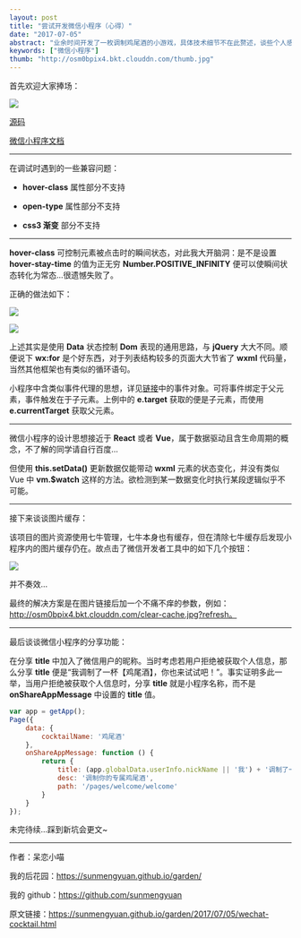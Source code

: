 ```yaml
---
layout: post
title: "尝试开发微信小程序（心得）"
date: "2017-07-05"
abstract: "业余时间开发了一枚调制鸡尾酒的小游戏，具体技术细节不在此赘述，谈些个人感受。"
keywords: ["微信小程序"]
thumb: "http://osm0bpix4.bkt.clouddn.com/thumb.jpg"
---
```


首先欢迎大家捧场：

![](http://osm0bpix4.bkt.clouddn.com/qrcode.jpg)

[源码](https://github.com/sunmengyuan/note/tree/master/wechat/cocktail) 

[微信小程序文档](https://mp.weixin.qq.com/cgi-bin/wx)

*****

在调试时遇到的一些兼容问题：

+ __hover-class__ 属性部分不支持

+ __open-type__ 属性部分不支持
 
+ __css3 渐变__ 部分不支持

*****

__hover-class__ 可控制元素被点击时的瞬间状态，对此我大开脑洞：是不是设置 __hover-stay-time__ 的值为正无穷 __Number.POSITIVE_INFINITY__ 便可以使瞬间状态转化为常态...很遗憾失败了。

正确的做法如下：

![](http://osm0bpix4.bkt.clouddn.com/example1-code1.jpg)

![](http://osm0bpix4.bkt.clouddn.com/example1-code2.jpg)

上述其实是使用 __Data__ 状态控制 __Dom__ 表现的通用思路，与 __jQuery__ 大大不同。顺便说下 __wx:for__ 是个好东西，对于列表结构较多的页面大大节省了 __wxml__ 代码量，当然其他框架也有类似的循环语句。

小程序中含类似事件代理的思想，详见[链接](https://mp.weixin.qq.com/debug/wxadoc/dev/framework/view/wxml/event.html)中的事件对象。可将事件绑定于父元素，事件触发在于子元素。上例中的 __e.target__ 获取的便是子元素，而使用 __e.currentTarget__ 获取父元素。

*****

微信小程序的设计思想接近于 __React__ 或者 __Vue__，属于数据驱动且含生命周期的概念，不了解的同学请自行百度...

但使用 __this.setData()__ 更新数据仅能带动 __wxml__ 元素的状态变化，并没有类似 Vue 中 __vm.$watch__ 这样的方法。欲检测到某一数据变化时执行某段逻辑似乎不可能。

*****

接下来谈谈图片缓存：

该项目的图片资源使用七牛管理，七牛本身也有缓存，但在清除七牛缓存后发现小程序内的图片缓存仍在。故点击了微信开发者工具中的如下几个按钮：

![](http://osm0bpix4.bkt.clouddn.com/clear-cache.jpg)

并不奏效...

最终的解决方案是在图片链接后加一个不痛不痒的参数，例如：http://osm0bpix4.bkt.clouddn.com/clear-cache.jpg?refresh。

*****

最后谈谈微信小程序的分享功能：

在分享 __title__ 中加入了微信用户的昵称。当时考虑若用户拒绝被获取个人信息，那么分享 __title__ 便是“我调制了一杯【鸡尾酒】，你也来试试吧！”。事实证明多此一举，当用户拒绝被获取个人信息时，分享 __title__ 就是小程序名称，而不是 __onShareAppMessage__ 中设置的 __title__ 值。

```js
var app = getApp();
Page({
    data: {
        cocktailName: '鸡尾酒'
    },
    onShareAppMessage: function () {
        return {
            title: (app.globalData.userInfo.nickName || '我') + '调制了一杯【' + this.data.cocktailName + '】，你也来试试吧！',
            desc: '调制你的专属鸡尾酒',
            path: '/pages/welcome/welcome'
        }
    }
});
```

未完待续...踩到新坑会更文~

*****

作者：呆恋小喵

我的后花园：<https://sunmengyuan.github.io/garden/>

我的 github：<https://github.com/sunmengyuan>

原文链接：<https://sunmengyuan.github.io/garden/2017/07/05/wechat-cocktail.html>
